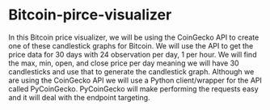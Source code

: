 # Bitcoin-pirce-visualizer
In this Bitcoin price visualizer, we will be using the CoinGecko API to create one of these candlestick graphs for Bitcoin. We will use the API to get the price data for 30 days with 24 observation per day, 1 per hour. We will find the max, min, open, and close price per day meaning we will have 30 candlesticks and use that to generate the candlestick graph. Although we are using the CoinGecko API we will use a Python client/wrapper for the API called PyCoinGecko. PyCoinGecko will make performing the requests easy and it will deal with the endpoint targeting.
